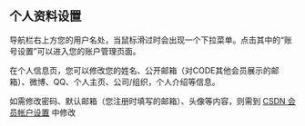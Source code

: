 ## 个人资料设置

导航栏右上方您的用户名处，当鼠标滑过时会出现一个下拉菜单。点击其中的“账号设置”可以进入您的账户管理页面。

在个人信息页，您可以修改您的姓名、公开邮箱（对CODE其他会员展示的邮箱）、微博、QQ、个人主页、公司/组织，个人介绍等信息。

如需修改密码、默认邮箱（您注册时填写的邮箱）、头像等内容，则需到 [CSDN 会员帐户设置](https://passport.csdn.net/account/profile?from=https://code.csdn.net/profile "CSDN会员账号设置") 中修改